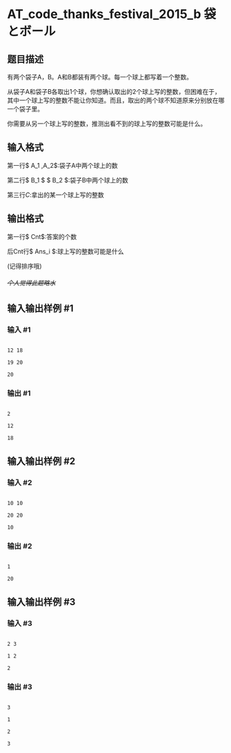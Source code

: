 # AT_code_thanks_festival_2015_b 袋とボール

## 题目描述

有两个袋子A，B。A和B都装有两个球。每一个球上都写着一个整数。

从袋子A和袋子B各取出1个球，你想确认取出的2个球上写的整数，但困难在于，其中一个球上写的整数不能让你知道。而且，取出的两个球不知道原来分别放在哪一个袋子里。

你需要从另一个球上写的整数，推测出看不到的球上写的整数可能是什么。

## 输入格式

第一行$ A_1 ,A_2$:袋子A中两个球上的数

第二行$ B_1 $  $ B_2 $:袋子B中两个球上的数

第三行$C$:拿出的某一个球上写的整数

## 输出格式

第一行$ Cnt$:答案的个数

后Cnt行$ Ans_i $:球上写的整数可能是什么

(记得排序哦)

###### ~~个人觉得此题略水~~

## 输入输出样例 #1

### 输入 #1

```
12 18
19 20
20
```

### 输出 #1

```
2
12
18
```

## 输入输出样例 #2

### 输入 #2

```
10 10
20 20
10
```

### 输出 #2

```
1
20
```

## 输入输出样例 #3

### 输入 #3

```
2 3
1 2
2
```

### 输出 #3

```
3
1
2
3
```